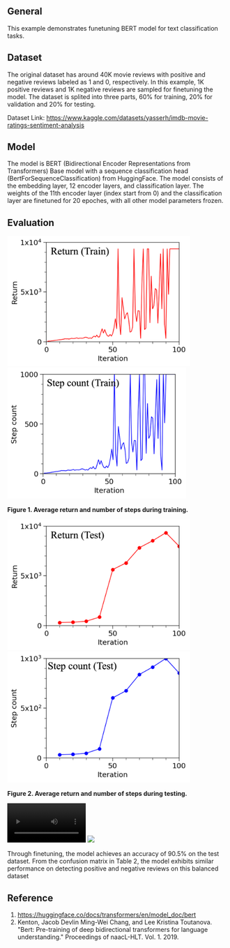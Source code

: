 ## General
This example demonstrates funetuning BERT model for text classification tasks. 

## Dataset
The original dataset has around 40K movie reviews with positive and negative reviews labeled as 1 and 0, respectively. In this example, 1K positive reviews and 1K negative reviews are sampled for finetuning the model. The dataset is splited into three parts, 60% for training, 20% for validation and 20% for testing. 

Dataset Link: https://www.kaggle.com/datasets/yasserh/imdb-movie-ratings-sentiment-analysis

## Model
The model is BERT (Bidirectional Encoder Representations from Transformers) Base model with a sequence classification head (BertForSequenceClassification) from HuggingFace. The model consists of the embedding layer, 12 encoder layers, and classification layer. The weights of the 11th encoder layer (index start from 0) and the classification layer are finetuned for 20 epoches, with all other model parameters frozen.

## Evaluation
<img src="figures/train_return.png" height="300" /> <img src="figures/train_step_count.png" height="300" />

**Figure 1. Average return and number of steps during training.**

<img src="figures/test_return.png" height="300" /> <img src="figures/test_step_count.png" height="300" />

**Figure 2. Average return and number of steps during testing.**

<video src="figures/video_40.mp4" width=180/></video>
<img src="https://github.com/BXING2/reinforcement-learning/blob/main/UniAgent/figures/video_40.mp4" height="300" />

Through finetuning, the model achieves an accuracy of 90.5% on the test dataset. From the confusion matrix in Table 2, the model exhibits similar performance on detecting positive and negative reviews on this balanced dataset

## Reference
1. https://huggingface.co/docs/transformers/en/model_doc/bert
2. Kenton, Jacob Devlin Ming-Wei Chang, and Lee Kristina Toutanova. "Bert: Pre-training of deep bidirectional transformers for language understanding." Proceedings of naacL-HLT. Vol. 1. 2019.
